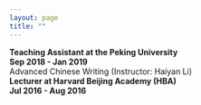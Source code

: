 ```yaml
---
layout: page
title: ""
---
```

**Teaching Assistant at the Peking University**<br>
**Sep 2018 - Jan 2019**<br>
Advanced Chinese Writing (Instructor: Haiyan Li)<br>
**Lecturer at Harvard Beijing Academy (HBA)** <br>
**Jul 2016 - Aug 2016**
